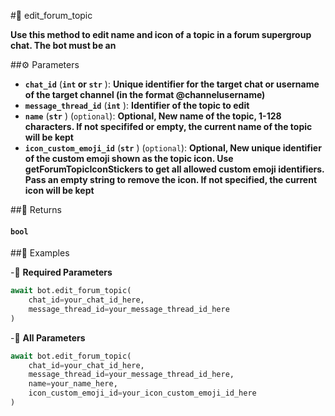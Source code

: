 #🔧 edit_forum_topic

**Use this method to edit name and icon of a topic in a forum supergroup chat. The bot must be an**

##⚙️ Parameters

- **`chat_id`** (**`int` or `str`** ): **Unique identifier for the target chat or username of the target channel (in the format @channelusername)**
- **`message_thread_id`** (**`int`** ): **Identifier of the topic to edit**
- **`name`** (**`str`** ) (`optional`): **Optional, New name of the topic, 1-128 characters. If not specififed or empty,
the current name of the topic will be kept**
- **`icon_custom_emoji_id`** (**`str`** ) (`optional`): **Optional, New unique identifier of the custom emoji shown as the topic icon.
Use getForumTopicIconStickers to get all allowed custom emoji identifiers. Pass an empty string to remove the
icon. If not specified, the current icon will be kept**

##📲 Returns

#### `bool`

##📀 Examples

-🪫 **Required Parameters**

```python
await bot.edit_forum_topic(
    chat_id=your_chat_id_here,
    message_thread_id=your_message_thread_id_here
)
```

-🔋 **All Parameters**

```python
await bot.edit_forum_topic(
    chat_id=your_chat_id_here,
    message_thread_id=your_message_thread_id_here,
    name=your_name_here,
    icon_custom_emoji_id=your_icon_custom_emoji_id_here
)
```
